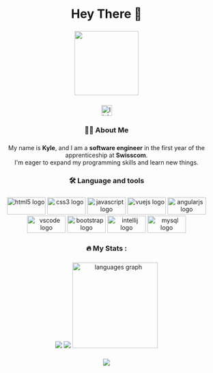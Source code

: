 <h1 align="center">Hey There 👋</h1>

###

<div align="center">
  <img height="150" src="https://camo.githubusercontent.com/62da68eb62b1e5f175f7d1f0191dd89a653d7908feb22d37d4a0ab07365d6791/68747470733a2f2f6d656469612e67697068792e636f6d2f6d656469612f4d3967624264396e6244724f5475314d71782f67697068792e676966"  />
</div>

###

<div align="center">
  <a href="https://www.linkedin.com/in/kyle-meier-280746246/" target="_blank">
    <img src="https://img.shields.io/static/v1?message=LinkedIn&logo=linkedin&label=&color=0077B5&logoColor=white&labelColor=&style=for-the-badge" height="25" alt="linkedin logo"  />
  </a>
</div>

###

<h3 align="center">👩‍💻  About Me</h3>

###

<p align="center">My name is <strong>Kyle</strong>, and I am a <strong>software engineer</strong> in the first year of the apprenticeship at <strong>Swisscom</strong>.<br>I'm eager to expand my programming skills and learn new things.</p>

###

<h3 align="center">🛠 Language and tools</h3>

###

<div align="center">
  <img src="https://cdn.jsdelivr.net/gh/devicons/devicon/icons/html5/html5-original.svg" height="40" width="90" alt="html5 logo"  />
  <img src="https://cdn.jsdelivr.net/gh/devicons/devicon/icons/css3/css3-original.svg" height="40" width="90" alt="css3 logo"  />
  <img src="https://cdn.jsdelivr.net/gh/devicons/devicon/icons/javascript/javascript-original.svg" height="40" width="90" alt="javascript logo"  />
  <img src="https://cdn.jsdelivr.net/gh/devicons/devicon/icons/vuejs/vuejs-original.svg" height="40" width="90" alt="vuejs logo"  />
  <img src="https://cdn.jsdelivr.net/gh/devicons/devicon/icons/angularjs/angularjs-original.svg" height="40" width="90" alt="angularjs logo"  />
  <img src="https://cdn.jsdelivr.net/gh/devicons/devicon/icons/vscode/vscode-original.svg" height="40" width="90" alt="vscode logo"  />
  <img src="https://cdn.jsdelivr.net/gh/devicons/devicon/icons/bootstrap/bootstrap-original.svg" height="40" width="90" alt="bootstrap logo"  />
  <img src="https://cdn.jsdelivr.net/gh/devicons/devicon/icons/intellij/intellij-original.svg" height="40" width="90" alt="intellij logo"  />
  <img src="https://cdn.jsdelivr.net/gh/devicons/devicon/icons/mysql/mysql-original.svg" height="40" width="90" alt="mysql logo"  />
</div>

###

<h3 align="center">🔥   My Stats :</h3>

###

<div align="center">
  
  
  
  ![](http://github-profile-summary-cards.vercel.app/api/cards/profile-details?username=kyle006&theme=radical)
![](http://github-profile-summary-cards.vercel.app/api/cards/stats?username=kyle006&theme=radical)
  <img src="https://github-readme-stats.vercel.app/api/top-langs?username=kyle006&locale=en&hide_title=false&layout=compact&card_width=320&langs_count=5&theme=radical&hide_border=true&order=2" height="200" alt="languages graph"  />

</div>

###


<div align="center">
  <img src="https://profile-counter.glitch.me/kyle006/count.svg?"  />
</div>

###


<!--
**kyle006/kyle006** is a ✨ _special_ ✨ repository because its `README.md` (this file) appears on your GitHub profile.

Here are some ideas to get you started:

- 🔭 I’m currently working on ...
- 🌱 I’m currently learning ...
- 👯 I’m looking to collaborate on ...
- 🤔 I’m looking for help with ...
- 💬 Ask me about ...
- 📫 How to reach me: ...
- 😄 Pronouns: ...
- ⚡ Fun fact: ...
-->
